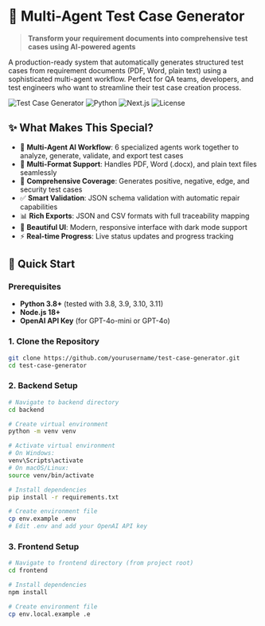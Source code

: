 # 🧪 Multi-Agent Test Case Generator

> **Transform your requirement documents into comprehensive test cases using AI-powered agents**

A production-ready system that automatically generates structured test cases from requirement documents (PDF, Word, plain text) using a sophisticated multi-agent workflow. Perfect for QA teams, developers, and test engineers who want to streamline their test case creation process.

![Test Case Generator](https://img.shields.io/badge/Status-Production%20Ready-brightgreen)
![Python](https://img.shields.io/badge/Python-3.8+-blue)
![Next.js](https://img.shields.io/badge/Next.js-14-black)
![License](https://img.shields.io/badge/License-MIT-green)

## ✨ What Makes This Special?

- 🤖 **Multi-Agent AI Workflow**: 6 specialized agents work together to analyze, generate, validate, and export test cases
- 📄 **Multi-Format Support**: Handles PDF, Word (.docx), and plain text files seamlessly
- 🎯 **Comprehensive Coverage**: Generates positive, negative, edge, and security test cases
- ✅ **Smart Validation**: JSON schema validation with automatic repair capabilities
- 📊 **Rich Exports**: JSON and CSV formats with full traceability mapping
- 🎨 **Beautiful UI**: Modern, responsive interface with dark mode support
- ⚡ **Real-time Progress**: Live status updates and progress tracking

## 🚀 Quick Start

### Prerequisites

- **Python 3.8+** (tested with 3.8, 3.9, 3.10, 3.11)
- **Node.js 18+** 
- **OpenAI API Key** (for GPT-4o-mini or GPT-4o)

### 1. Clone the Repository

```bash
git clone https://github.com/yourusername/test-case-generator.git
cd test-case-generator
```

### 2. Backend Setup

```bash
# Navigate to backend directory
cd backend

# Create virtual environment
python -m venv venv

# Activate virtual environment
# On Windows:
venv\Scripts\activate
# On macOS/Linux:
source venv/bin/activate

# Install dependencies
pip install -r requirements.txt

# Create environment file
cp env.example .env
# Edit .env and add your OpenAI API key
```

### 3. Frontend Setup

```bash
# Navigate to frontend directory (from project root)
cd frontend

# Install dependencies
npm install

# Create environment file
cp env.local.example .e